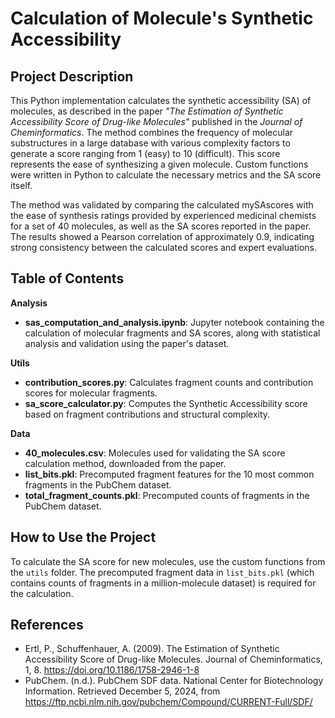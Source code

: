 # Calculation of Molecule's Synthetic Accessibility

## Project Description
This Python implementation calculates the synthetic accessibility (SA) of molecules, as described in the paper *"The Estimation of Synthetic Accessibility Score of Drug-like Molecules"* published in the *Journal of Cheminformatics*. The method combines the frequency of molecular substructures in a large database with various complexity factors to generate a score ranging from 1 (easy) to 10 (difficult). This score represents the ease of synthesizing a given molecule. Custom functions were written in Python to calculate the necessary metrics and the SA score itself.

The method was validated by comparing the calculated mySAscores with the ease of synthesis ratings provided by experienced medicinal chemists for a set of 40 molecules, as well as the SA scores reported in the paper. The results showed a Pearson correlation of approximately 0.9, indicating strong consistency between the calculated scores and expert evaluations.

## Table of Contents

**Analysis**
- **sas_computation_and_analysis.ipynb**: Jupyter notebook containing the calculation of molecular fragments and SA scores, along with statistical analysis and validation using the paper's dataset.

**Utils**
- **contribution_scores.py**: Calculates fragment counts and contribution scores for molecular fragments.
- **sa_score_calculator.py**: Computes the Synthetic Accessibility score based on fragment contributions and structural complexity.

**Data**
- **40_molecules.csv**: Molecules used for validating the SA score calculation method, downloaded from the paper.
- **list_bits.pkl**: Precomputed fragment features for the 10 most common fragments in the PubChem dataset.
- **total_fragment_counts.pkl**: Precomputed counts of fragments in the PubChem dataset.

## How to Use the Project

To calculate the SA score for new molecules, use the custom functions from the `utils` folder. The precomputed fragment data in `list_bits.pkl` (which contains counts of fragments in a million-molecule dataset) is required for the calculation.

## References
- Ertl, P., Schuffenhauer, A. (2009). The Estimation of Synthetic Accessibility Score of Drug-like Molecules. Journal of Cheminformatics, 1, 8. https://doi.org/10.1186/1758-2946-1-8
- PubChem. (n.d.). PubChem SDF data. National Center for Biotechnology Information. Retrieved December 5, 2024, from https://ftp.ncbi.nlm.nih.gov/pubchem/Compound/CURRENT-Full/SDF/
